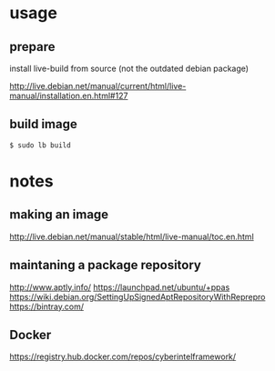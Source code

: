 # usage

## prepare

install live-build from source (not the outdated debian package)

http://live.debian.net/manual/current/html/live-manual/installation.en.html#127

## build image

```
$ sudo lb build
```

# notes

## making an image

http://live.debian.net/manual/stable/html/live-manual/toc.en.html


## maintaning a package repository

http://www.aptly.info/
https://launchpad.net/ubuntu/+ppas
https://wiki.debian.org/SettingUpSignedAptRepositoryWithReprepro
https://bintray.com/

## Docker

https://registry.hub.docker.com/repos/cyberintelframework/
